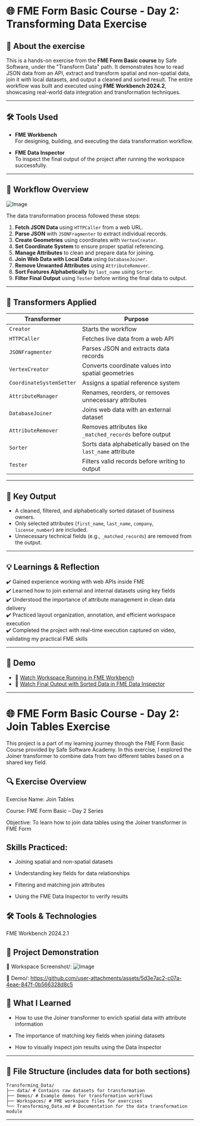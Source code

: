 # 🌐 FME Form Basic Course - Day 2: Transforming Data Exercise

## 📘 About the exercise

This is a hands-on exercise from the **FME Form Basic course** by Safe Software, under the "Transform Data" path. It demonstrates how to read JSON data from an API, extract and transform spatial and non-spatial data, join it with local datasets, and output a cleaned and sorted result. The entire workflow was built and executed using **FME Workbench 2024.2**, showcasing real-world data integration and transformation techniques.

---

## 🛠️ Tools Used

- **FME Workbench**  
  For designing, building, and executing the data transformation workflow.

- **FME Data Inspector**  
  To inspect the final output of the project after running the workspace successfully.

---

## 🔄 Workflow Overview

![Image](https://github.com/user-attachments/assets/8ac4e0f0-aa73-45ec-8521-36ab971d9bbc)

The data transformation process followed these steps:

1. **Fetch JSON Data** using `HTTPCaller` from a web URL.
2. **Parse JSON** with `JSONFragmenter` to extract individual records.
3. **Create Geometries** using coordinates with `VertexCreator`.
4. **Set Coordinate System** to ensure proper spatial referencing.
5. **Manage Attributes** to clean and prepare data for joining.
6. **Join Web Data with Local Data** using `DatabaseJoiner`.
7. **Remove Unwanted Attributes** using `AttributeRemover`.
8. **Sort Features Alphabetically** by `last_name` using `Sorter`.
9. **Filter Final Output** using `Tester` before writing the final data to output.

---

## 🧰 Transformers Applied

| Transformer            | Purpose                                                                 |
|------------------------|-------------------------------------------------------------------------|
| `Creator`              | Starts the workflow                                                     |
| `HTTPCaller`           | Fetches live data from a web API                                        |
| `JSONFragmenter`       | Parses JSON and extracts data records                                   |
| `VertexCreator`        | Converts coordinate values into spatial geometries                      |
| `CoordinateSystemSetter` | Assigns a spatial reference system                                     |
| `AttributeManager`     | Renames, reorders, or removes unnecessary attributes                     |
| `DatabaseJoiner`       | Joins web data with an external dataset                                 |
| `AttributeRemover`     | Removes attributes like `_matched_records` before output                |
| `Sorter`               | Sorts data alphabetically based on the `last_name` attribute            |
| `Tester`               | Filters valid records before writing to output                          |

---

## 🧾 Key Output

- A cleaned, filtered, and alphabetically sorted dataset of business owners.
- Only selected attributes (`first_name`, `last_name`, `company`, `license_number`) are included.
- Unnecessary technical fields (e.g., `_matched_records`) are removed from the output.

---

## 💡 Learnings & Reflection

✔️ Gained experience working with web APIs inside FME  
✔️ Learned how to join external and internal datasets using key fields  
✔️ Understood the importance of attribute management in clean data delivery  
✔️ Practiced layout organization, annotation, and efficient workspace execution  
✔️ Completed the project with real-time execution captured on video, validating my practical FME skills

---

## 🔗 Demo

- 🎥 [Watch Workspace Running in FME Workbench](https://github.com/user-attachments/assets/b592e7fd-39fc-4f47-8ee1-c8b9ca6b057d)  
- 🎥 [Watch Final Output with Sorted Data in FME Data Inspector](https://github.com/user-attachments/assets/19ac9722-8a62-4abd-b245-282a6cb6369b)

---

# 🌐 FME Form Basic Course - Day 2: Join Tables Exercise
This project is a part of my learning journey through the FME Form Basic Course provided by Safe Software Academy. In this exercise, I explored the Joiner transformer to combine data from two different tables based on a shared key field.

## 🔍 Exercise Overview
Exercise Name: Join Tables

Course: FME Form Basic – Day 2 Series

Objective: To learn how to join data tables using the Joiner transformer in FME Form

## Skills Practiced:

- Joining spatial and non-spatial datasets

- Understanding key fields for data relationships

- Filtering and matching join attributes

- Using the FME Data Inspector to verify results

## 🛠️ Tools & Technologies
FME Workbench 2024.2.1

## 📁 Project Demonstration
📸 Workspace Screenshot/: 
![Image](https://github.com/user-attachments/assets/b4851ec1-aa0e-4d87-af84-ac7a614d1a6c)

🎥 Demo/: https://github.com/user-attachments/assets/5d3e7ac2-c07a-4eae-847f-0b566328d8c5

## 🎯 What I Learned
- How to use the Joiner transformer to enrich spatial data with attribute information

- The importance of matching key fields when joining datasets

- How to visually inspect join results using the Data Inspector

---
## 📁 File Structure (includes data for both sections)
```
Transforming_Data/
├── data/ # Contains raw datasets for transformation
├── Demos/ # Example demos for transformation workflows
├── Workspaces/ # FME workspace files for exercises
└── Transforming_Data.md # Documentation for the data transformation module
```
---
